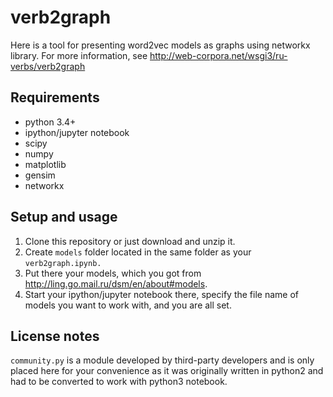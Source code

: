 # verb2graph
Here is a tool for presenting word2vec models as graphs using networkx library.
For more information, see http://web-corpora.net/wsgi3/ru-verbs/verb2graph

## Requirements
* python 3.4+
* ipython/jupyter notebook
* scipy
* numpy
* matplotlib
* gensim
* networkx

## Setup and usage
1. Clone this repository or just download and unzip it.
2. Create `models` folder located in the same folder as your `verb2graph.ipynb.`
3. Put there your models, which you got from http://ling.go.mail.ru/dsm/en/about#models.
4. Start your ipython/jupyter notebook there, specify the file name of models you want to work with, and you are all set.

## License notes
`community.py` is a module developed by third-party developers and is only placed here for your convenience
as it was originally written in python2 and had to be converted to work with python3 notebook.

